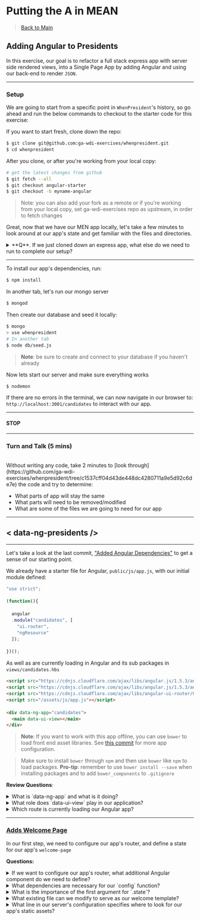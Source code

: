 # Putting the A in MEAN

> [Back to Main](readme.md)

## Adding Angular to Presidents

In this exercise, our goal is to refactor a full stack express app with server side rendered views, into a Single Page App by adding Angular and using our back-end to render `JSON`.

---

### Setup

We are going to start from a specific point in `WhenPresident`'s history, so go ahead and run the below commands to checkout to the starter code for this exercise:

If you want to start fresh, clone down the repo:
```bash
$ git clone git@github.com:ga-wdi-exercises/whenpresident.git
$ cd whenpresident
```
After you clone, or after you're working from your local copy:

```bash
# get the latest changes from github
$ git fetch --all
$ git checkout angular-starter
$ git checkout -b myname-angular
```
> Note: you can also add your fork as a remote or if you're working from your local copy, set ga-wdi-exercises repo as upstream, in order to fetch changes

Great, now that we have our MEN app locally, let's take a few minutes to look around at our app's state and get familiar with the files and directories.

<details>
<summary>
**Q**. If we just cloned down an express app, what else do we need to run to complete our setup?
</summary>
<br>
```
We need to install our dependencies, and configure our database locally
 ```
</details>

---

To install our app's dependencies, run:

```bash
$ npm install
```

In another tab, let's run our mongo server
```bash
$ mongod
```

Then create our database and seed it locally:

```bash
$ mongo
> use whenpresident
# In another tab
$ node db/seed.js
```

> **Note**: be sure to create and connect to your database if you haven't already


Now lets start our server and make sure everything works

```bash
$ nodemon
```

If there are no errors in the terminal, we can now navigate in our browser to: `http://localhost:3001/candidates` to interact with our app.

---

#### STOP

---

### Turn and Talk (5 mins)
<br>
Without writing any code, take 2 minutes to [look through](https://github.com/ga-wdi-exercises/whenpresident/tree/c1537cff04d43de448dc4280711a9e5d92c6de7e) the code and try to determine:

- What parts of app will stay the same
- What parts will need to be removed/modified
- What are some of the files we are going to need for our app

---

## **< data-ng-presidents />**

---

Let's take a look at the last commit, ["Added Angular Dependencies"](https://github.com/ga-wdi-exercises/whenpresident/commit/c1537cff04d43de448dc4280711a9e5d92c6de7e) to get a sense of our starting point.

We already have a starter file for Angular, `public/js/app.js`, with our initial module defined:

```js
"use strict";

(function(){

  angular
  .module("candidates", [
    "ui.router",
    "ngResource"
  ]);

})();
```

As well as are currently loading in Angular and its sub packages in `views/candidates.hbs`

```html
<script src="https://cdnjs.cloudflare.com/ajax/libs/angular.js/1.5.3/angular.min.js"></script>
<script src="https://cdnjs.cloudflare.com/ajax/libs/angular.js/1.5.3/angular-resource.min.js"></script>
<script src="https://cdnjs.cloudflare.com/ajax/libs/angular-ui-router/0.2.18/angular-ui-router.min.js"></script>
<script src="/assets/js/app.js"></script>

<div data-ng-app="candidates">
  <main data-ui-view></main>
</div>
```

> **Note**: If you want to work with this app offline, you can use `bower` to load front end asset libraries. See [this commit](https://github.com/ga-wdi-exercises/whenpresident/commit/656343c9db904aca407d9e7aa5caf7945277ea53) for more app configuration.

> Make sure to install `bower` through `npm` and then use `bower` like `npm` to load packages. **Pro-tip**: remember to use `bower install --save` when installing packages and to add `bower_components` to `.gitignore`

**Review Questions**:

<!-- Q: ng-app  -->
<details>
<summary>
 What is `data-ng-app` and what is it doing?</summary>
<br>
```
data-ng-app is a directive that initializes our angular-app
 ```
<br>
<br>
</details>

<!-- Q: ui-view  -->
<details>
<summary>
 What role does `data-ui-view` play in our application?
</summary>
<br>
```
data-ui-view is the placeholder for where all of our angular rendered html templates will go
 ```
 <br>
 <br>
</details>

<!-- Q: root route  -->
<details>
<summary>
 Which route is currently loading our Angular app?
</summary>
<br>
```
Our root route, "/"
 ```
<br>
<br>
</details>

---

### [Adds Welcome Page](https://github.com/ga-wdi-exercises/whenpresident/commit/d56558786fecd844747fcba1f19f501f71ce73d5)

In our first step, we need to configure our app's router, and define a state for our app's `welcome-page`

**Questions:**
<!-- Q: What other component do we need to define   -->
<details>
<summary>
 If we want to configure our app's router, what additional Angular component do we need to define?
</summary>
<br>
```
.config
```
<br>
<br>
</details>

<!-- Q: What dependencies are necessary for our config function   -->
<details>
<summary>
 What dependencies are necessary for our `config` function?
</summary>
<br>
```
$stateProvider and a Router function
```
<br>
<br>
</details>

<!-- Q: What is the importance of the first argument for .state? -->
<details>
<summary>
 What is the importance of the first argument for `.state`?
</summary>
<br>
```
The first argument is the name for our state, in this case "welcome"
```
<br>
<br>
</details>

<!-- Q: View template  -->
<details>
<summary>
 What existing file can we modify to serve as our welcome template?
</summary>
<br>
```
views/app-welcome.hbs --> public/html/candidates-welcome.html
```
<br>
<br>
</details>

<!-- Q: Public Assets  -->
<details>
<summary>
 What line in our server's configuration specifies where to look for our app's static assets?
</summary>
<br>
```
app.use("/assets", express.static("public"));

```
<br>
<br>
</details>

<br>
![Welcome-Page-Diff](./images/added-welcome-page.png)

---

### (You-Do) [Adds Index Route](https://github.com/ga-wdi-exercises/whenpresident/commit/bfc9247278d8007cf8f1704dc93a3517eaa6d8f0)

**Steps**:
- Define a new state for "index"
- Modify an existing file to be the template rendered at that state
- Add a link to your "index" state in your welcome page

<!-- Index Route Commit Diff  -->
<details>
<summary>
**Hint**: If you are having a tough time getting started, take a peek at the commit diff
</summary>
<br>
![Adds Index Route Commit Diff](./images/adds-index-route1.png)
<br>
<br>
</details>

<br>
**Bonus**:
- Create and define a controller for your index state
- Try populating your view with some hard coded data, don't worry about connecting to our DB just yet

---

## Break (10 mins)

---

### [Makes API Routes for Candidates](https://github.com/ga-wdi-exercises/whenpresident/commit/677b59be5287a70354fd4872e13fd069ed973fe8)

Alright, let's review a little bit about what we want to accomplish when building out the Angular side of our application.  

So far, we still are using express to serve at least one server-side rendered view, that loads and initializes our Angular app. From there, Angular takes over the view templating and routing throughout our SPA. Also, eventually we want our front-end to be able to sync with our back-end in order to persist data throughout our app.

> How can we do this?

<!-- BE comparison to Rails  -->
<details>
<summary>
**Q**: How did we do this in Rails?
</summary>
<br>
```
By building out our own API, then making ajax requests from the front-end to our API endpoints in order to keep the data in sync.
```
<br>
<br>
</details>

<br>
We need to do exactly this kind of thing with our MEAN app: we need to setup our back-end to have routes that serve JSON.

**Questions**:

<!-- Q: api namespace  -->
<details>
<summary>
Why might it be a good idea to namespace our back-end routes under `api`?
</summary>
<br>
```
To avoid confusion between routes meant to serve html, and routes whose purpose it is to render our app's data as JSON
```
<br>
<br>
</details>

<!-- Q: Delete response  -->
<details>
<summary>
What is the significance of the response for our `delete` request?
</summary>
<br>
```
To provide a clue to the client that the request went through, and the delete was processed
```
<br>
<br>
</details>

<!-- Q: Update response  -->
<details>
<summary>
What is returned from our `put` request?
</summary>
<br>
```
A JSON object with our updated candidate's info!
```
<br>
<br>
</details>

<br>
In `index.js`: Candidates `Index` and `Show` Routes:
![Index-and-Show-Api-Routes](./images/make-api-routes1.png)

> **Note**: no need to worry about the route for "/logout" (lines 64-69 above)

In `index.js`: Candidates `Delete` and `Update` Routes:
![Delete-and-Update-Api-Routes](./images/make-api-routes2.png)

---

### (You-Do) [Adds Candidate Factory and Connect Index Controller to DB](https://github.com/ga-wdi-exercises/whenpresident/commit/9f36a80f55e8fe613d39bbda85849e975f32d5a9)

Great now that we have our back-end all setup to support requests from the front-end that will return JSON, let's add our Angular component that will allow us to fetch all that data.

<!-- Q: Angular Factory  -->
<details>
<summary>
**Q**. What Angular component do we need to setup in order to get data from our API?
</summary>
<br>
<center>
```
A factory for candidates
```
</center>

</details>

<br>
Go ahead and follow the outlined steps to add our app's Index functionality for candidates:

**Steps**:

- Create and define a new "Candidate" factory
- Pass your factory as an argument to the index controller and use it to fetch all candidates
- Replace any references to hard-coded data with data from your DB, and display relevant information about each Candidate in the view

<!-- Candidate Factory and Index Controller Commit Diff  -->
<details>
<summary>
**Hint**: If you are having a tough time getting started, take a peek at the commit diff
</summary>
<br>
<!-- Factory and Controller -->
`public/js/app.js`
![Adds-Candidate-Factory-and-Index-Controller](./images/candidates-factory-and-index-controller1.png)
<!-- Candidates Index View -->
`public/html/candidates-index.html`
![Adds-Candidate-Factory-and-Index-Controller](./images/make-candidates-factory-and-index-controller2.png)
<br>
<br>
</details>

---

### [Adds HTML5 Mode](https://github.com/ga-wdi-exercises/whenpresident/commit/915bcc840a4b8e8956ade78c6833f130cb460c78)

Next up, we need to configure our app to be a true HTML5 SPA. Part of this process involves cleaning up our url and getting rid of those pesky `#` signs.

**Questions**:

<!-- Q. Root Route  -->
<details>
<summary>
 What does changing the root route definition to `("/*")` do and why is it important for our app?
</summary>
<br>
```
We add the wildcard to our route, the `*`, so that all combinations of routes hit via the url manually will trigger our Angular SPA and allow us to use Angular's `html5Mode` to take over routing
```
<br>
<br>
</details>

<!-- Q. Base Href  -->
<details>
<summary>
 What is the purpose of adding `base href`?
</summary>
<br>
```
Adding the `base href` tag tells our app the base location from which links on a page should be made
```
<br>
<br>
</details>

<br>  
In `index.js`: change our app's root route
![Change Root Url ](./images/adds-html5-mode1.png)

In `public/js/app.js`: turn on HTML5 mode
![Change Root Url ](./images/adds-html5-mode2.png)

In `views/layout-main.hbs`: add our app's base ref
![Change Root Url ](./images/adds-html5-mode3.png)

> For further reading: checkout [this link](https://github.com/ga-wdi-lessons/angular-routing#locationprovider) to the `$locationProvider` section in the `uiRouter` class

---

### [Adds Redirect to Root Route](https://github.com/ga-wdi-exercises/whenpresident/commit/a8111764bbb0641bd2f26b33932f85256a731c63)

Continuing with the work with our app's routes, we need a way to redirect any request not defined in our app's states to a default state

**Questions**:

<!-- Q. $urlRouterProvider.otherwise -->
<details>
<summary>
 What is the importance of the argument to `$urlRouterProvider.otherwise`?
</summary>
<br>
```
The url to redirect to if any request does not match our app's defined states
```
<br>
<br>
</details>

<!-- Q. $urlRouterProvider.otherwise -->
<details>
<summary>
  If you had to guess, when is `$urlRouterProvider` activated?
</summary>
<br>
```
$urlRouterProvider is activated any time a state transition is made
```
<br>
<br>
</details>

<br>

![adds-redirect-to-root-route](./images/adds-redirect-to-root-route.png)

---

### (You-Do) [Adds Show Route](https://github.com/ga-wdi-exercises/whenpresident/commit/48cf115b7847c8d1601aeff2a23cc5cd0ad7fb5a)

Now that our app is behaving more like a SPA, let's add support for the Show Route by defining another state.

**Steps**:

- Create a new state definition for `show`
-  Delete `views/candidates-show.hbs` and create a template to be rendered when we are at our `show` state
- Define a new controller for `show`, make the appropriate query and display the correct data in the view

**Bonus**:

- In your server-side root route definition, query through all the documents for candidates to define a `isCurrentUser` property that should only be true for the signed in user
- Use the `isCurrentUser` field to hide / show appropriate content if the current user is the candidate
  - Create the UI component to add a position to a candidate

In `index.js`: We set the value for `isCurrentUser` for all candidates
![Adds Show Route 1](./images/adds-show-route1.png)
> **Note**: `.lean()` is a method that takes a mongoose object and returns a json object. `.exec()` is necessary to run whenever you use `.lean`

In `public/html/candidates-show.html`: We need to add a `show` view to display information about a candidate
![Adds Show Route 2](./images/adds-show-route2.png)

> **Note**: Don't worry about the logic in the view with`isCurrentUser`, or supporting the ability to add positions just yet

In `public/js/app.js`: We need to define a new state, controller, template, and support the query for show
![Adds Show Route 3](./images/adds-show-route3.png)

Finally, we can delete our `views/candidates-show.hbs` file since Angular will be handling our show view from here on out.
![Adds Show Route 4](./images/adds-show-route4.png)

---

### [Adds Candidate Update](https://github.com/ga-wdi-exercises/whenpresident/commit/c9961f23086850fcd45beb85cd375f7c714d8f35)

Moving onto the U in CRUD, let's build out our app's update functionality.

<!-- NHO: demo the importance of body parser via postman  -->

**Questions**:

<!-- Q: body-parser  -->
<details>
<summary>
 What role does `body-parser` play in our application?
</summary>
<br>
```
Body-Parser is necessary middleware that allows us to access the body of post requests from ajax requests and html form submissions. In our app, we use to parse the request's body as JSON.
 ```
 <br>
 <br>
</details>

<!-- Q: two-way data-binding  -->
<details>
<summary>
 What is two-way data-binding in Angular?
</summary>
<br>
```
Two-way data-binding in Angular apps is the automatic synchronization of data between the model and view components via viewmodels.
 ```
 <br>
 <br>
</details>

<br>

![Adds Update Commit Diff](./images/adds-update.png)

---

### (You-Do) [Adds Candidate Delete](https://github.com/ga-wdi-exercises/whenpresident/commit/331e2649984ef7879796fb766b9322c0a700e8e9)

As we put some of the finishing touches on our app, let's add the functionality so a candidate can "concede".

**Steps**:

- Modify the "concede" button in `candiates-show.html` to run an `update` method on click
- Define an `update` method in your `candShowCtrl` in `app.js`
- Add `$window` as a dependency to your `candShowCtrl` and make sure to pass it into your function
- Replace `$window.location` with the root route to trigger a page reload

<!-- Delete Commit Diff -->
<details>
<summary>
 **Hint**: If you're having trouble getting started, take a peek at the commit diff
</summary>
<br>
![Adds Candidate Delete](./images/adds-candidate-delete.png)
 <br>
 <br>
</details>

<br>

Great, now we have completed full CRUD for `candidates` in our MEAN app.

**If we have time**, we have a few more steps to build out the rest of our app's desired features:

---

## **(Bonus)** CRD for Positions
<br>
**[Can Add a New Position](https://github.com/ga-wdi-exercises/whenpresident/commit/d3374a15b00e4a71ad7104c2b2f12178a01895d0)**

**[Can Delete Positions](https://github.com/ga-wdi-exercises/whenpresident/commit/c989c50eab587766456eae349acf3e71a6e6ed49)**

---

## **(Double Bonus)** Add User Endorsements
<br>
**[Adds Endorsement Schema](https://github.com/ga-wdi-exercises/whenpresident/commit/607b73e592d7b7523cd966950bc4def4d752a009)**

**[Adds Endorsements](https://github.com/ga-wdi-exercises/whenpresident/commit/69044912daca740e4379b818813ff84fc0807dee)**

**[Can Endorse a Candidate Only Once](https://github.com/ga-wdi-exercises/whenpresident/commit/6885aed6efa59aefe1820003d9be8ea34898c10d)**

---
> [Back to Main](readme.md)
